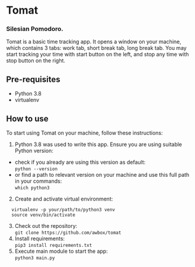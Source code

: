 # Tomat

### Silesian Pomodoro. 

Tomat is a basic time tracking app. 
It opens a window on your machine, which contains 3 tabs: work tab, short break tab, long break tab. 
You may start tracking your time with start button on the left, and stop any time with stop button on the right.  

## Pre-requisites
- Python 3.8
- virtualenv

## How to use
To start using Tomat on your machine, follow these instructions:
1. Python 3.8 was used to write this app. Ensure you are using suitable Python version:
  - check if you already are using this version as default:  
  `python --version`
  - or find a path to relevant version on your machine and use this full path in your commands:   
  `which python3`  
2. Create and activate virtual environment:
  ```
    virtualenv -p your/path/to/python3 venv
    source venv/bin/activate
  ```  
3. Check out the repository:  
  `git clone https://github.com/awbox/tomat`  
4. Install requirements:  
  `pip3 install requirements.txt`  
5. Execute main module to start the app:  
  `python3 main.py`  
